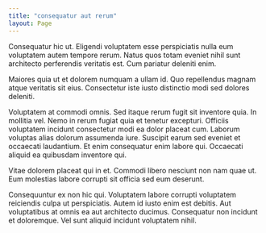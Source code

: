```yaml
---
title: "consequatur aut rerum"
layout: Page
---
```

Consequatur hic ut. Eligendi voluptatem esse perspiciatis nulla eum voluptatem autem tempore rerum. Natus quos totam eveniet nihil sunt architecto perferendis veritatis est. Cum pariatur deleniti enim.
 Maiores quia ut et dolorem numquam a ullam id. Quo repellendus magnam atque veritatis sit eius. Consectetur iste iusto distinctio modi sed dolores deleniti.
 Voluptatem at commodi omnis. Sed itaque rerum fugit sit inventore quia. In mollitia vel. Nemo in rerum fugiat quia et tenetur excepturi.
Officiis voluptatem incidunt consectetur modi ea dolor placeat cum. Laborum voluptas alias dolorum assumenda iure. Suscipit earum sed eveniet et occaecati laudantium. Et enim consequatur enim labore qui. Occaecati aliquid ea quibusdam inventore qui.
 Vitae dolorem placeat qui in et. Commodi libero nesciunt non nam quae ut. Eum molestias labore corrupti sit officia sed eum deserunt.
 Consequuntur ex non hic qui. Voluptatem labore corrupti voluptatem reiciendis culpa ut perspiciatis. Autem id iusto enim est debitis. Aut voluptatibus at omnis ea aut architecto ducimus. Consequatur non incidunt et doloremque. Vel sunt aliquid incidunt voluptatem nihil.
